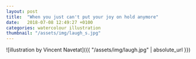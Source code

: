 ```yaml
---
layout: post
title:  "When you just can't put your joy on hold anymore"
date:   2018-07-08 12:49:27 +0100
categories: watercolour illustration
thumbnail: "/assets/img/laugh_s.jpg"
---
```

![illustration by Vincent Navetat]({{ "/assets/img/laugh.jpg" | absolute_url }})
